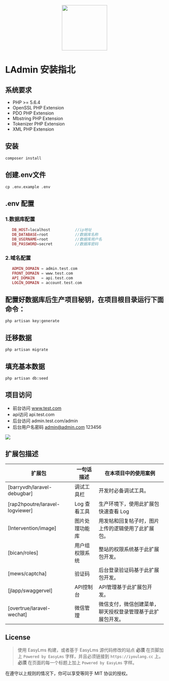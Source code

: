 <p align="center">
    <a href="https://www.iyoulang.cc">
        <img width="144" src="https://www.iyoulang.cc/front/assets/img/logo.png">
    </a>
</p>


# LAdmin 安装指北

## 系统要求
* PHP >= 5.6.4
* OpenSSL PHP Extension
* PDO PHP Extension
* Mbstring PHP Extension
* Tokenizer PHP Extension
* XML PHP Extension

## 安装    
```shell
composer install
```

## 创建.env文件

```shell
cp .env.example .env
```

## .env 配置

### 1.数据库配置

 ```php
 	DB_HOST=localhost			//ip地址
 	DB_DATABASE=root			//数据库名称
 	DB_USERNAME=root			//数据库用户名
 	DB_PASSWORD=secret			//数据库密码
 ```

### 2.域名配置

 ```php
	ADMIN_DOMAIN = admin.test.com
	FRONT_DOMAIN = www.test.com
	API_DOMAIN   = api.test.com
	LOGIN_DOMAIN = account.test.com 
 ```

## 配置好数据库后生产项目秘钥，在项目根目录运行下面命令：

 ```shell
 php artisan key:generate
 ```
## 迁移数据

```shell
php artisan migrate
```

## 填充基本数据

```shell
php artisan db:seed
```
## 项目访问

* 前台访问 www.test.com
* api访问  api.test.com
* 后台访问 admin.test.com/admin
* 后台用户名密码 admin@admin.com 123456

<img src="http://o6hc01bvr.bkt.clouddn.com/20161022101315.png" style="max-width: 100%" />

## 扩展包描述

| 扩展包 | 一句话描述 | 在本项目中的使用案例 |  
| --- | --- | --- |   
| [barryvdh/laravel-debugbar] | 调试工具栏 | 开发时必备调试工具。 |
|[rap2hpoutre/laravel-logviewer]| Log 查看工具 | 生产环境下，使用此扩展包快速查看 Log |
| [Intervention/image]| 图片处理功能库 | 用发帖和回复帖子时，图片上传的逻辑使用了此扩展包。 |
| [bican/roles] | 用户组权限系统 | 整站的权限系统基于此扩展包开发。 |
| [mews/captcha] | 验证码 | 后台登录验证码基于此扩展包开发。 |
| [jlapp/swaggervel] | API控制台 | API管理基于此扩展包开发。 |
| [overtrue/laravel-wechat] | 微信管理 | 微信支付，微信创建菜单，聊天授权登录管理基于此扩展包开发。 |


## License

> 使用 EasyLms 构建，或者基于 EasyLms 源代码修改的站点 **必须** 在页脚加上 `Powered by EasyLms` 字样，并且必须链接到 `https://iyoulang.cc` 上。**必须** 在页面的每一个标题上加上 `Powered by EasyLms` 字样。

在遵守以上规则的情况下，你可以享受等同于 MIT 协议的授权。
